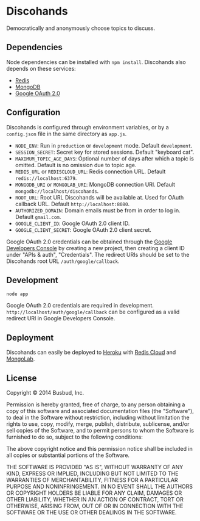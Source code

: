 # Discohands

Democratically and anonymously choose topics to discuss.

## Dependencies

Node dependencies can be installed with `npm install`. Discohands also
depends on these services:

 - [Redis](http://redis.io)
 - [MongoDB](http://www.mongodb.org)
 - [Google OAuth 2.0](http://console.developers.google.com)

## Configuration

Discohands is configured through environment variables, or by a
`config.json` file in the same directory as `app.js`.

 - `NODE_ENV`: Run in `production` or `development` mode. Default
   `development`.
 - `SESSION_SECRET`: Secret key for stored sessions. Default "keyboard
   cat".
 - `MAXIMUM_TOPIC_AGE_DAYS`: Optional number of days after which a topic is omitted. Default is no omission due to topic age.   
 - `REDIS_URL` or `REDISCLOUD_URL`: Redis connection URL. Default
   `redis://localhost:6379`.
 - `MONGODB_URI` or `MONGOLAB_URI`: MongoDB connection URI. Default
   `mongodb://localhost/discohands`.
 - `ROOT_URL`: Root URL Discohands will be available at. Used for OAuth
   callback URL. Default `http://localhost:8080`.
 - `AUTHORIZED_DOMAIN`: Domain emails must be from in order to log in.
   Default `gmail.com`.
 - `GOOGLE_CLIENT_ID`: Google OAuth 2.0 client ID.
 - `GOOGLE_CLIENT_SECRET`: Google OAuth 2.0 client secret.

Google OAuth 2.0 credentials can be obtained through the [Google
Developers Console](http://console.developers.google.com) by creating a
new project, then creating a client ID under "APIs & auth",
"Credentials". The redirect URIs should be set to the Discohands root
URL `/auth/google/callback`.

## Development

```
node app
```

Google OAuth 2.0 credentials are required in development.
`http://localhost/auth/google/callback` can be configured as a valid
redirect URI in Google Developers Console.

## Deployment

Discohands can easily be deployed to [Heroku](http://heroku.com) with
[Redis Cloud](https://addons.heroku.com/rediscloud) and
[MongoLab](https://addons.heroku.com/mongolab).

## License

Copyright © 2014 Busbud, Inc.

Permission is hereby granted, free of charge, to any person obtaining a copy
of this software and associated documentation files (the "Software"), to deal
in the Software without restriction, including without limitation the rights
to use, copy, modify, merge, publish, distribute, sublicense, and/or sell
copies of the Software, and to permit persons to whom the Software is
furnished to do so, subject to the following conditions:

The above copyright notice and this permission notice shall be included in
all copies or substantial portions of the Software.

THE SOFTWARE IS PROVIDED "AS IS", WITHOUT WARRANTY OF ANY KIND, EXPRESS OR
IMPLIED, INCLUDING BUT NOT LIMITED TO THE WARRANTIES OF MERCHANTABILITY,
FITNESS FOR A PARTICULAR PURPOSE AND NONINFRINGEMENT. IN NO EVENT SHALL THE
AUTHORS OR COPYRIGHT HOLDERS BE LIABLE FOR ANY CLAIM, DAMAGES OR OTHER
LIABILITY, WHETHER IN AN ACTION OF CONTRACT, TORT OR OTHERWISE, ARISING FROM,
OUT OF OR IN CONNECTION WITH THE SOFTWARE OR THE USE OR OTHER DEALINGS IN
THE SOFTWARE.

